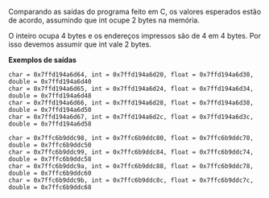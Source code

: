 Comparando as saídas do programa feito em C, os valores esperados estão de acordo, assumindo que int ocupe 2 bytes na memória.

O inteiro ocupa 4 bytes e os endereços impressos são de 4 em 4 bytes. Por isso devemos assumir que int vale 2 bytes.

**Exemplos de saídas**

```
char = 0x7ffd194a6d64, int = 0x7ffd194a6d20, float = 0x7ffd194a6d30, double = 0x7ffd194a6d40
char = 0x7ffd194a6d65, int = 0x7ffd194a6d24, float = 0x7ffd194a6d34, double = 0x7ffd194a6d48
char = 0x7ffd194a6d66, int = 0x7ffd194a6d28, float = 0x7ffd194a6d38, double = 0x7ffd194a6d50
char = 0x7ffd194a6d67, int = 0x7ffd194a6d2c, float = 0x7ffd194a6d3c, double = 0x7ffd194a6d58
```

```
char = 0x7ffc6b9ddc98, int = 0x7ffc6b9ddc80, float = 0x7ffc6b9ddc70, double = 0x7ffc6b9ddc50
char = 0x7ffc6b9ddc99, int = 0x7ffc6b9ddc84, float = 0x7ffc6b9ddc74, double = 0x7ffc6b9ddc58
char = 0x7ffc6b9ddc9a, int = 0x7ffc6b9ddc88, float = 0x7ffc6b9ddc78, double = 0x7ffc6b9ddc60
char = 0x7ffc6b9ddc9b, int = 0x7ffc6b9ddc8c, float = 0x7ffc6b9ddc7c, double = 0x7ffc6b9ddc68
```
